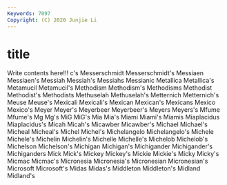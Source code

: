 ```yaml
---
Keywords: 7097
Copyright: (C) 2020 Junjie Li
---
```


# title

Write contents here!!!
c's 
Messerschmidt
Messerschmidt's 
Messiaen 
Messiaen's 
Messiah 
Messiah's 
Messiahs 
Messianic 
Metallica 
Metallica's 
Metamucil
Metamucil's 
Methodism 
Methodism's 
Methodisms 
Methodist 
Methodist's 
Methodists 
Methuselah 
Methuselah's 
Metternich
Metternich's 
Meuse 
Meuse's 
Mexicali 
Mexicali's 
Mexican 
Mexican's 
Mexicans 
Mexico 
Mexico's
Meyer 
Meyer's 
Meyerbeer 
Meyerbeer's 
Meyers 
Meyers's 
Mfume 
Mfume's 
Mg 
Mg's
MiG 
MiG's 
Mia 
Mia's 
Miami 
Miami's 
Miamis 
Miaplacidus 
Miaplacidus's 
Micah
Micah's 
Micawber 
Micawber's 
Michael 
Michael's 
Micheal 
Micheal's 
Michel 
Michel's 
Michelangelo
Michelangelo's 
Michele 
Michele's 
Michelin 
Michelin's 
Michelle 
Michelle's 
Michelob 
Michelob's 
Michelson
Michelson's 
Michigan 
Michigan's 
Michigander 
Michigander's 
Michiganders 
Mick 
Mick's 
Mickey 
Mickey's
Mickie 
Mickie's 
Micky 
Micky's 
Micmac 
Micmac's 
Micronesia 
Micronesia's 
Micronesian 
Micronesian's
Microsoft 
Microsoft's 
Midas 
Midas's 
Middleton 
Middleton's 
Midland 
Midland's 
